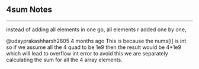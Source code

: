 <h2>4sum Notes</h2><hr>instead of adding all elements in one go, all elements r added one by one,

@udayprakashharsh2805
4 months ago
This is because the nums[i] is int so if we assume all the 4 quad to be 1e9 then the result would be 4*1e9 which will lead to overflow int error
to avoid this we are separately calculating the sum for all the 4 array elements.
